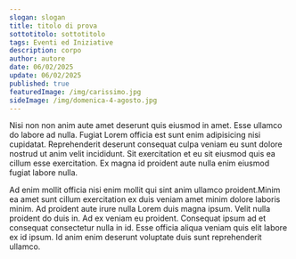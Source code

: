 ```yaml
---
slogan: slogan
title: titolo di prova
sottotitolo: sottotitolo
tags: Eventi ed Iniziative
description: corpo
author: autore
date: 06/02/2025
update: 06/02/2025
published: true
featuredImage: /img/carissimo.jpg
sideImage: /img/domenica-4-agosto.jpg
---
```


Nisi non non anim aute amet deserunt quis eiusmod in amet. Esse ullamco do labore ad nulla. Fugiat Lorem officia est sunt enim adipisicing nisi cupidatat. Reprehenderit deserunt consequat culpa veniam eu sunt dolore nostrud ut anim velit incididunt. Sit exercitation et eu sit eiusmod quis ea cillum esse exercitation. Ex magna id proident aute nulla enim eiusmod fugiat labore nulla.

Ad enim mollit officia nisi enim mollit qui sint anim ullamco proident.Minim ea amet sunt cillum exercitation ex duis veniam amet minim dolore laboris minim. Ad proident aute irure nulla Lorem duis magna ipsum. Velit nulla proident do duis in. Ad ex veniam eu proident. Consequat ipsum ad et consequat consectetur nulla in id. Esse officia aliqua veniam quis elit labore ex id ipsum. Id anim enim deserunt voluptate duis sunt reprehenderit ullamco.
